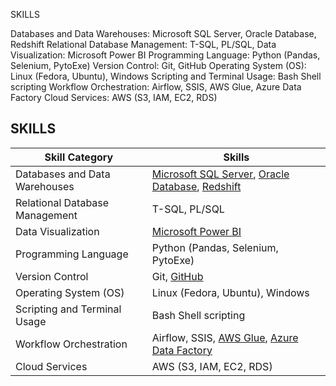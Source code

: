 SKILLS

Databases and Data Warehouses:                  Microsoft SQL Server, Oracle Database, Redshift
Relational Database Management:                 T-SQL, PL/SQL,
Data Visualization:                             Microsoft Power BI
Programming Language:                           Python (Pandas, Selenium, PytoExe)
Version Control:                                Git, GitHub
Operating System (OS):                          Linux (Fedora, Ubuntu), Windows
Scripting and Terminal Usage:                   Bash Shell scripting
Workflow Orchestration:                         Airflow, SSIS, AWS Glue, Azure Data Factory
Cloud Services:                                 AWS (S3, IAM, EC2, RDS)


## SKILLS

| Skill Category                    | Skills                                                                             |
| --------------------------------- | ---------------------------------------------------------------------------------- |
| Databases and Data Warehouses     | [Microsoft SQL Server](https://www.microsoft.com/en-us/sql-server), [Oracle Database](https://www.oracle.com/database), [Redshift](https://aws.amazon.com/redshift/) |
| Relational Database Management    | T-SQL, PL/SQL                                                                      |
| Data Visualization                | [Microsoft Power BI](https://powerbi.microsoft.com/)                               |
| Programming Language              | Python (Pandas, Selenium, PytoExe)                                                 |
| Version Control                   | Git, [GitHub](https://github.com/)                                                  |
| Operating System (OS)             | Linux (Fedora, Ubuntu), Windows                                                    |
| Scripting and Terminal Usage       | Bash Shell scripting                                                               |
| Workflow Orchestration            | Airflow, SSIS, [AWS Glue](https://aws.amazon.com/glue/), [Azure Data Factory](https://azure.microsoft.com/en-us/services/data-factory/) |
| Cloud Services                    | AWS (S3, IAM, EC2, RDS)                                                            |

